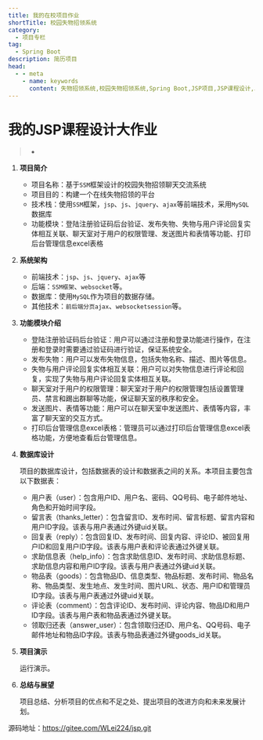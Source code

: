 ```yaml
---
title: 我的在校项目作业
shortTitle: 校园失物招领系统
category:
  - 项目专栏
tag:
  - Spring Boot
description: 简历项目
head:
  - - meta
    - name: keywords
      content: 失物招领系统,校园失物招领系统,Spring Boot,JSP项目,JSP课程设计,JSP课程设计大作业
---
```

# 我的JSP课程设计大作业

> * 

1. **项目简介**

   * 项目名称：基于`SSM`框架设计的校园失物招领聊天交流系统

   - 项目目的：构建一个在线失物招领的平台
   - 技术栈：使用`SSM`框架，`jsp`、`js`、`jquery`、`ajax`等前端技术，采用`MySQL`数据库
   - 功能模块：登陆注册验证码后台验证、发布失物、失物与用户评论回复实体相互关联、聊天室对于用户的权限管理、发送图片和表情等功能、打印后台管理信息excel表格

2. **系统架构**

   - 前端技术：`jsp`、`js`、`jquery`、`ajax`等
   - 后端：`SSM框架`、`websocket`等。
   - 数据库：使用`MySQL`作为项目的数据存储。
   - 其他技术：`前后端分页ajax`、`websocketsession`等。

3. **功能模块介绍**

   - 登陆注册验证码后台验证：用户可以通过注册和登录功能进行操作，在注册和登录时需要通过验证码进行验证，保证系统安全。
   - 发布失物：用户可以发布失物信息，包括失物名称、描述、图片等信息。
   - 失物与用户评论回复实体相互关联：用户可以对失物信息进行评论和回复，实现了失物与用户评论回复实体相互关联。
   - 聊天室对于用户的权限管理：聊天室对于用户的权限管理包括设置管理员、禁言和踢出群聊等功能，保证聊天室的秩序和安全。
   - 发送图片、表情等功能：用户可以在聊天室中发送图片、表情等内容，丰富了聊天室的交互方式。
   - 打印后台管理信息excel表格：管理员可以通过打印后台管理信息excel表格功能，方便地查看后台管理信息。

4. **数据库设计**

   项目的数据库设计，包括数据表的设计和数据表之间的关系。本项目主要包含以下数据表：

   - 用户表（user）：包含用户ID、用户名、密码、QQ号码、电子邮件地址、角色和开始时间字段。
   - 留言表（thanks_letter）：包含留言ID、发布时间、留言标题、留言内容和用户ID字段。该表与用户表通过外键uid关联。
   - 回复表（reply）：包含回复ID、发布时间、回复内容、评论ID、被回复用户ID和回复用户ID字段。该表与用户表和评论表通过外键关联。
   - 求助信息表（help_info）：包含求助信息ID、发布时间、求助信息标题、求助信息内容和用户ID字段。该表与用户表通过外键uid关联。
   - 物品表（goods）：包含物品ID、信息类型、物品标题、发布时间、物品名称、物品类型、发生地点、发生时间、图片URL、状态、用户ID和管理员ID字段。该表与用户表通过外键uid关联。
   - 评论表（comment）：包含评论ID、发布时间、评论内容、物品ID和用户ID字段。该表与用户表和物品表通过外键关联。
   - 领取归还表（answer_user）：包含领取归还ID、用户名、QQ号码、电子邮件地址和物品ID字段。该表与物品表通过外键goods_id关联。

5. **项目演示**

   运行演示。

6. **总结与展望**

   项目总结、分析项目的优点和不足之处、提出项目的改进方向和未来发展计划。

源码地址：https://gitee.com/WLei224/jsp.git